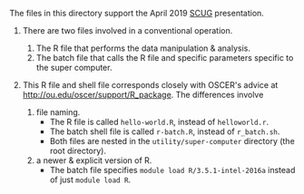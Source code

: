 The files in this directory support the April 2019 [SCUG](https://github.com/OuhscBbmc/StatisticalComputing) presentation.

1. There are two files involved in a conventional operation.
    1. The R file that performs the data manipulation & analysis.
    1. The batch file that calls the R file and specific parameters specific to the super computer.

1. This R file and shell file corresponds closely with OSCER's advice at http://ou.edu/oscer/support/R_package. The differences involve
    1. file naming.
        * The R file is called `hello-world.R`, instead of `helloworld.r`.
        * The batch shell file is called `r-batch.R`, instead of `r_batch.sh`.
        * Both files are nested in the `utility/super-computer` directory (the root directory).
    1. a newer & explicit version of R.
        * The batch file specifies `module load R/3.5.1-intel-2016a` instead of just `module load R`.

